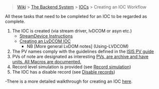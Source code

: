 > [Wiki](Home) > [The Backend System](The-Backend-System) > [IOCs](IOCs) > Creating an IOC Workflow

All these tasks that need to be completed for an IOC to be regarded as complete.

1. The IOC is created (via stream driver, lvDCOM or asyn etc.)
    * [StreamDevice Instructions](Creating-an-ISIS-StreamDevice-IOC)
    * [Creating an LvDCOM IOC](Creating-IOC-wrapper-VI)
        * NB [More general LvDOM notes] (Using-LVDCOM)
1. The PV names comply with the guidelines defined in the [ISIS PV guide](ISIS-PV-Guide)
1. PVs of note are designated as interesting [PVs, are archive and have units. All Macros are documented.](IOC-Finishing-Touches)
1. Record level simulation is provided (see [Record simulation](Record-Simulation))
1. The IOC has a disable record (see [Disable records](Disable-records))

-There is a more detailed walkthrough for creating an IOC [here](Creating-An-ISIS-IOC).